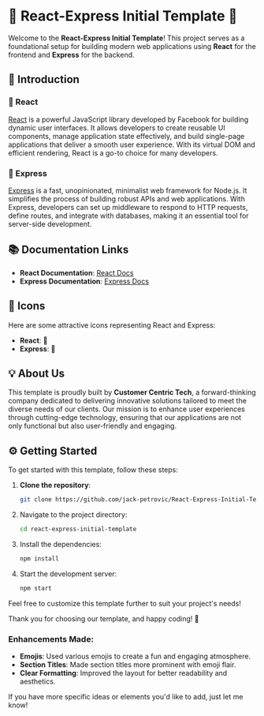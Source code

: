 # 🌟 React-Express Initial Template 🌟

Welcome to the **React-Express Initial Template**! This project serves as a foundational setup for building modern web applications using **React** for the frontend and **Express** for the backend. 

## 🚀 Introduction

### 🎨 React
[React](https://reactjs.org/) is a powerful JavaScript library developed by Facebook for building dynamic user interfaces. It allows developers to create reusable UI components, manage application state effectively, and build single-page applications that deliver a smooth user experience. With its virtual DOM and efficient rendering, React is a go-to choice for many developers.

### 🚀 Express
[Express](https://expressjs.com/) is a fast, unopinionated, minimalist web framework for Node.js. It simplifies the process of building robust APIs and web applications. With Express, developers can set up middleware to respond to HTTP requests, define routes, and integrate with databases, making it an essential tool for server-side development.

## 📚 Documentation Links
- **React Documentation**: [React Docs](https://reactjs.org/docs/getting-started.html)
- **Express Documentation**: [Express Docs](https://expressjs.com/en/starter/installing.html)

## 🌈 Icons
Here are some attractive icons representing React and Express:

- **React**: 🎨
- **Express**: 🚀

## 💡 About Us
This template is proudly built by **Customer Centric Tech**, a forward-thinking company dedicated to delivering innovative solutions tailored to meet the diverse needs of our clients. Our mission is to enhance user experiences through cutting-edge technology, ensuring that our applications are not only functional but also user-friendly and engaging.

## ⚙️ Getting Started
To get started with this template, follow these steps:

1. **Clone the repository**:
   ```bash
   git clone https://github.com/jack-petrovic/React-Express-Initial-Template.git
   ```
2. Navigate to the project directory:
   ```bash
   cd react-express-initial-template
   ```
3. Install the dependencies:
   ```bash
   npm install
   ```
4. Start the development server:
   ```bash
   npm start
   ```
Feel free to customize this template further to suit your project's needs!

Thank you for choosing our template, and happy coding! 🎉

### Enhancements Made:
- **Emojis**: Used various emojis to create a fun and engaging atmosphere.
- **Section Titles**: Made section titles more prominent with emoji flair.
- **Clear Formatting**: Improved the layout for better readability and aesthetics.

If you have more specific ideas or elements you'd like to add, just let me know!